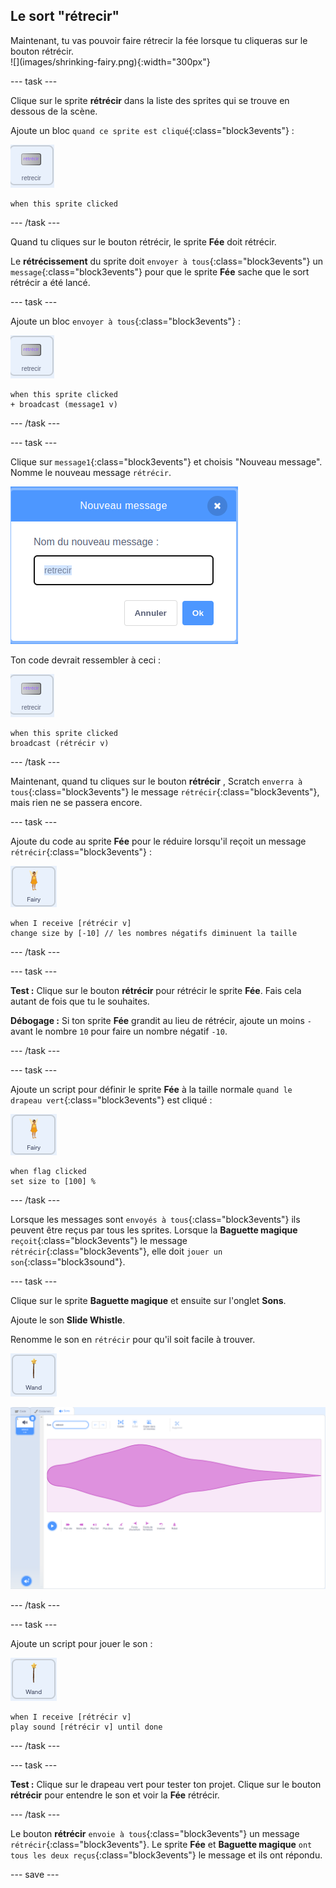 ## Le sort "rétrecir"

<div style="display: flex; flex-wrap: wrap">
<div style="flex-basis: 200px; flex-grow: 1; margin-right: 15px;">
Maintenant, tu vas pouvoir faire rétrecir la fée lorsque tu cliqueras sur le bouton rétrécir.
</div>
<div>
![](images/shrinking-fairy.png){:width="300px"}
</div>
</div>

--- task ---

Clique sur le sprite **rétrécir** dans la liste des sprites qui se trouve en dessous de la scène.

Ajoute un bloc `quand ce sprite est cliqué`{:class="block3events"} :

![](images/shrink-icon.png)

```blocks3
when this sprite clicked
```

--- /task ---

Quand tu cliques sur le bouton rétrécir, le sprite **Fée** doit rétrécir.

Le **rétrécissement** du sprite doit `envoyer à tous`{:class="block3events"} un `message`{:class="block3events"} pour que le sprite **Fée** sache que le sort rétrécir a été lancé.

--- task ---

Ajoute un bloc `envoyer à tous`{:class="block3events"} :

![](images/shrink-icon.png)

```blocks3
when this sprite clicked
+ broadcast (message1 v)
```

--- /task ---

--- task ---

Clique sur `message1`{:class="block3events"} et choisis "Nouveau message". Nomme le nouveau message `rétrécir`.

![Une nouvelle boîte de dialogue avec le message rétrécir est entrée.](images/new-message.png)

Ton code devrait ressembler à ceci :

![](images/shrink-icon.png)

```blocks3
when this sprite clicked
broadcast (rétrécir v)
```

--- /task ---

Maintenant, quand tu cliques sur le bouton **rétrécir** , Scratch `enverra à tous`{:class="block3events"} le message `rétrécir`{:class="block3events"}, mais rien ne se passera encore.

--- task ---

Ajoute du code au sprite **Fée** pour le réduire lorsqu'il reçoit un message `rétrécir`{:class="block3events"} :

![](images/fairy-icon.png)

```blocks3
when I receive [rétrécir v]
change size by [-10] // les nombres négatifs diminuent la taille
```

--- /task ---

--- task ---

**Test :** Clique sur le bouton **rétrécir** pour rétrécir le sprite **Fée**. Fais cela autant de fois que tu le souhaites.

**Débogage :** Si ton sprite **Fée** grandit au lieu de rétrécir, ajoute un moins `-` avant le nombre `10` pour faire un nombre négatif `-10`.

--- /task ---

--- task ---

Ajoute un script pour définir le sprite **Fée** à la taille normale `quand le drapeau vert`{:class="block3events"} est cliqué :

![](images/fairy-icon.png)

```blocks3
when flag clicked
set size to [100] %
```

--- /task ---

Lorsque les messages sont `envoyés à tous`{:class="block3events"} ils peuvent être reçus par tous les sprites. Lorsque la **Baguette magique** `reçoit`{:class="block3events"} le message `rétrécir`{:class="block3events"}, elle doit `jouer un son`{:class="block3sound"}.

--- task ---

Clique sur le sprite **Baguette magique** et ensuite sur l'onglet **Sons**.

Ajoute le son **Slide Whistle**.

Renomme le son en `rétrécir` pour qu'il soit facile à trouver.

![](images/wand-sprite-icon.png)

![L'onglet Sons avec le son slide whistle ajouté et renommé en rétrécir dans la propriété Son.](images/slide-whistle.png)

--- /task ---

--- task ---

Ajoute un script pour jouer le son :

![](images/wand-sprite-icon.png)

```blocks3
when I receive [rétrécir v]
play sound [rétrécir v] until done

```

--- /task ---

--- task ---

**Test :** Clique sur le drapeau vert pour tester ton projet. Clique sur le bouton **rétrécir** pour entendre le son et voir la **Fée** rétrécir.

--- /task ---

Le bouton **rétrécir** `envoie à tous`{:class="block3events"} un message `rétrécir`{:class="block3events"}. Le sprite **Fée** et **Baguette magique** `ont tous les deux reçus`{:class="block3events"} le message et ils ont répondu.

--- save ---
